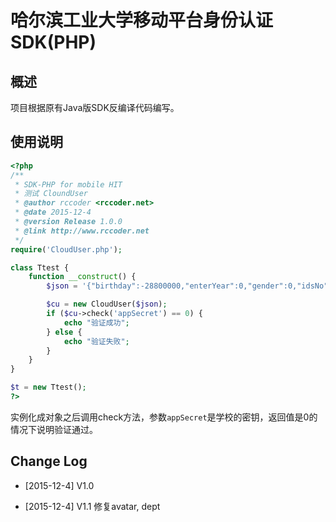 哈尔滨工业大学移动平台身份认证SDK(PHP)
===
## 概述
项目根据原有Java版SDK反编译代码编写。

## 使用说明
```php
<?php
/**
 * SDK-PHP for mobile HIT
 * 测试 CloundUser
 * @author rccoder <rccoder.net>
 * @date 2015-12-4
 * @version Release 1.0.0
 * @link http://www.rccoder.net
 */
require('CloudUser.php');

class Ttest {
    function __construct() {
        $json = '{"birthday":-28800000,"enterYear":0,"gender":0,"idsNo":"1130310226","nickName":"段艺","realName":"段艺","sign":{"appKey":"snc-hit","check":"8697f78d6133c57acc4098c1bbc19367da6e6007","nonce":"UofXk1OY","timestamp":1447549447101,"token":"b0ef5091a4eeb41445dba9665cbbd5acf3f7571c"}}';

        $cu = new CloudUser($json);
        if ($cu->check('appSecret') == 0) {
            echo "验证成功";
        } else {
            echo "验证失败";
        }
    }    
} 

$t = new Ttest();
?>
```

实例化成对象之后调用check方法，参数`appSecret`是学校的密钥，返回值是0的情况下说明验证通过。

## Change Log
* [2015-12-4] V1.0

* [2015-12-4] V1.1 修复avatar, dept